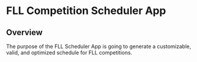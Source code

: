 # FLL Competition Scheduler App

## Overview

The purpose of the FLL Scheduler App is going to generate a customizable, valid, and optimized schedule for FLL competitions.
